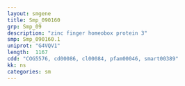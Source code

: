 ```yaml
---
layout: smgene
title: Smp_090160
grp: Smp_09
description: "zinc finger homeobox protein 3"
smp: Smp_090160.1
uniprot: "G4VQV1"
length:  1167
cdd: "COG5576, cd00086, cl00084, pfam00046, smart00389"
kk: ns
categories: sm
---
```

